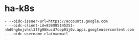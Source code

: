 # ha-k8s



    - --oidc-issuer-url=https://accounts.google.com
    - --oidc-client-id=838085145251-nhd0hghojvhsl3ffg98kucd7cop91j0v.apps.googleusercontent.com
    - --oidc-username-claim=email
